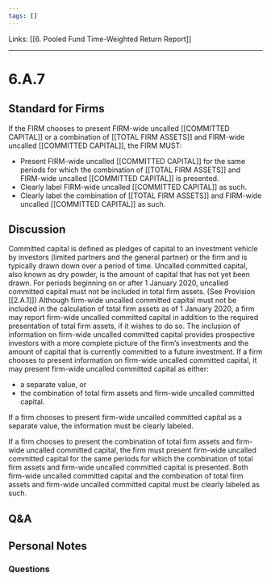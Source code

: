 ```yaml
---
tags: []
---
```

Links: [[6. Pooled Fund Time-Weighted Return Report]]
___
# 6.A.7
## Standard for Firms
If the FIRM chooses to present FIRM-wide uncalled [[COMMITTED CAPITAL]] or a combination of [[TOTAL FIRM ASSETS]] and FIRM-wide uncalled [[COMMITTED CAPITAL]], the FIRM MUST:
- Present FIRM-wide uncalled [[COMMITTED CAPITAL]] for the same periods for which the combination of [[TOTAL FIRM ASSETS]] and FIRM-wide uncalled [[COMMITTED CAPITAL]] is presented.
- Clearly label FIRM-wide uncalled [[COMMITTED CAPITAL]] as such.
- Clearly label the combination of [[TOTAL FIRM ASSETS]] and FIRM-wide uncalled [[COMMITTED CAPITAL]] as such.
## Discussion
Committed capital is defined as pledges of capital to an investment vehicle by investors (limited partners and the general partner) or the firm and is typically drawn down over a period of time. Uncalled committed capital, also known as dry powder, is the amount of capital that has not yet been drawn. For periods beginning on or after 1 January 2020, uncalled committed capital must not be included in total firm assets. (See Provision [[2.A.1]]) Although firm-wide uncalled committed capital must not be included in the calculation of total firm assets as of 1 January 2020, a firm may report firm-wide uncalled committed capital in addition to the required presentation of total firm assets, if it wishes to do so. The inclusion of information on firm-wide uncalled committed capital provides prospective investors with a more complete picture of the firm’s investments and the amount of capital that is currently committed to a future investment. If a firm chooses to present information on firm-wide uncalled committed capital, it may present firm-wide uncalled committed capital as either:
- a separate value, or
- the combination of total firm assets and firm-wide uncalled committed capital.

If a firm chooses to present firm-wide uncalled committed capital as a separate value, the information must be clearly labeled.

If a firm chooses to present the combination of total firm assets and firm-wide uncalled committed capital, the firm must present firm-wide uncalled committed capital for the same periods for which the combination of total firm assets and firm-wide uncalled committed capital is presented. Both firm-wide uncalled committed capital and the combination of total firm assets and firm-wide uncalled committed capital must be clearly labeled as such.
## Q&A

## Personal Notes

### Questions